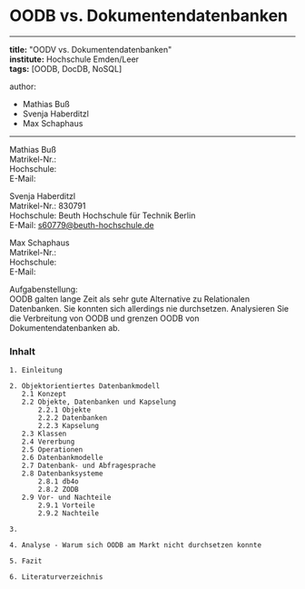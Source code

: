# OODB vs. Dokumentendatenbanken

---
**title:** "OODV vs. Dokumentendatenbanken"   
**institute:** Hochschule Emden/Leer   
**tags:** [OODB, DocDB, NoSQL]

author:
- Mathias Buß
- Svenja Haberditzl
- Max Schaphaus

---

Mathias Buß   
Matrikel-Nr.:  
Hochschule:   
E-Mail:

Svenja Haberditzl   
Matrikel-Nr.: 830791   
Hochschule: Beuth Hochschule für Technik Berlin   
E-Mail: s60779@beuth-hochschule.de

Max Schaphaus   
Matrikel-Nr.:   
Hochschule:   
E-Mail:

Aufgabenstellung:   
OODB galten lange Zeit als sehr gute Alternative zu Relationalen Datenbanken. Sie konnten sich allerdings nie durchsetzen.
Analysieren Sie die Verbreitung von OODB und grenzen OODB von Dokumentendatenbanken ab.

### Inhalt

    1. Einleitung  
    
    2. Objektorientiertes Datenbankmodell  
       2.1 Konzept
       2.2 Objekte, Datenbanken und Kapselung
           2.2.1 Objekte  
           2.2.2 Datenbanken  
           2.2.3 Kapselung   
       2.3 Klassen  
       2.4 Vererbung
       2.5 Operationen
       2.6 Datenbankmodelle
       2.7 Datenbank- und Abfragesprache
       2.8 Datenbanksysteme
           2.8.1 db4o
           2.8.2 ZODB
       2.9 Vor- und Nachteile
           2.9.1 Vorteile
           2.9.2 Nachteile
           
    3.   
    
    4. Analyse - Warum sich OODB am Markt nicht durchsetzen konnte  
    
    5. Fazit  
    
    6. Literaturverzeichnis





